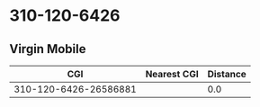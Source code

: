 # 310-120-6426
## Virgin Mobile


| CGI | Nearest CGI | Distance |
|-----|-------------|----------|
| 310-120-6426-26586881 |  | 0.0 |
